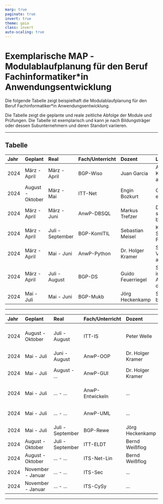 ```yaml
---
marp: true
paginate: true
invert: true
theme: gaia
class: invert
auto-scaling: true
---
```


# Exemplarische MAP ‐ Modulablaufplanung für den Beruf Fachinformatiker*in Anwendungsentwicklung

Die folgende Tabelle zeigt beispielhaft die Modulablaufplanung für den Beruf Fachinformatiker*in Anwendungsentwicklung.

Die Tabelle zeigt die geplante und reale zeitliche Abfolge der Module und Prüfungen.
Die Tabelle ist exemplarisch und kann je nach Bildungsträger oder dessen Subunternehmern und deren Standort variieren.

---

## Tabelle

| Jahr | Geplant | Real | Fach/Unterricht | Dozent | Lernfeld | LEK-Datum | Ergebnis |
|:---|:---|:---|:---|:---|:---|:---|:---|
| 2024 | März - April | März - April | BGP-Wiso | Juan Garcia | Arbeitsplatz nach Kundenwunsch ausstatten | 05.04.2024 | bestanden |
| 2024 | August - Oktober | März - Mai | ITT-Net | Engin Bozkurt | Clients in Netzwerke einbinden | 27.05.2024 | bestanden |
| 2024 | März - April | März - Juni | AnwP-DBSQL | Markus Trefzer | Daten systemübergreifend bereitstellen | 16.09.2024 | bestanden |
| 2024 | März - April | Juli - September | BGP-KomITIL | Sebastian Meisel |  Kommunkation, Service‐ und Projektmanagement | 10.09.2024 | ... |
| 2024 | März - April | Mai - Juni | AnwP-Python | Dr. Holger Kramer | Software zur Verwaltung von Daten anpassen  | 27.06.2024 | bestanden |
| 2024 | März - April | Juli - August | BGP-DS | Guido Feuerriegel | Schutzbedarfsanalyse im eigenen Arbeitsbereich durchführen | 13.08.2024 | bestanden |
| 2024 | Mai - Juli | Mai - Juni | BGP-Mukb | Jörg Heckenkamp |  Serviceanfragen bearbeiten | 21.06.2024 | bestanden |

---

| Jahr | Geplant | Real | Fach/Unterricht | Dozent | Lernfeld | LEK-Datum | Ergebnis |
|:---|:---|:---|:---|:---|:---|:---|:---|
| 2024 | August - Oktober | Juli - August | ITT-IS | Peter Welle | Schutzbedarfsanalyse im eigenen Arbeitsbereich durchführen | 27.08.2024 | ... |
| 2024 | Mai - Juli | Juni - August | AnwP-OOP | Dr. Holger Kramer | Objektorientierte Programmierung | 30.08.2024 | bestanden |
| 2024 | Mai - Juli | August - ... | AnwP-GUI | Dr. Holger Kramer | Benutzerschnittstellen gestalten und entwickeln | ... | ... |
| 2024 | Mai - Juli | ... - ... | AnwP-Entwickeln | ... | Funktionalität in Anwendungen realisieren | ... | ... |
| 2024 | Mai - Juli | ... - ... | AnwP-UML | ... | Daten systemübergreifend bereitstellen | ... | ... |
| 2024 | Mai - Juli | Juli - September | BGP-Rewe | Jörg Heckenkamp | Rechnungswesen | ... | ... |
| 2024 | August - Oktober | Juli - September | ITT-ELDT | Bernd Weißflog | Grundlagen Elektro‐ und Digitaltechnik | ... | ... |
| 2024 | August - Oktober | ... - ... | ITS-Net-Lin | Bernd Weißflog |  Linux in Netzwerken | ... | ... |
| 2024 | November - Januar | ... - ... | ITS-Sec | ... | IT-Security | ... | ... |
| 2024 | November - Januar | ... - ... | ITS-CySy | ... | Cyberphysische Systeme | ... | ... |

---
